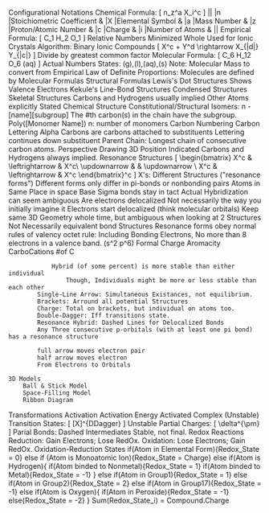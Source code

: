 Configurational Notations
	Chemical Formula:  \[ n_z^a X_i^c \]
		||
		|n	|Stoichiometric Coefficient	&
		|X	|Elemental Symbol			&
		|a	|Mass Number				&
		|z	|Proton/Atomic Number		&
		|c	|Charge						&
		|i	|Number of Atoms			&
		||
	Empirical Formula: \[ C_1 H_2 O_1 \]
		Relative Numbers
			Minimized
			Whole
		Used for Ionic Crystals
			Algorithm: Binary Ionic Compounds
				\[ X^c + Y^d \rightarrow X_{|d|} Y_{|c|}  \]
				Divide by greatest common factor
	Molecular Formula: \[ C_6 H_12 O_6 (aq) \]
		Actual Numbers
		States: (g),(l),(aq),(s)
		Note: Molecular Mass to convert from Empirical
		Law of Definite Proportions: Molecules are defined by Molecular Formulas
	Structural Formulas
		Lewis's Dot Structures
			Shows Valence Electrons
		Kekule's Line-Bond Structures
		Condensed Structures
		Skeletal Structures
			Carbons and Hydrogens usually implied
			Other Atoms explicitly Stated
		Chemical Structure
			Constitutional/Structural Isomers: n - [name][subgroup]
				The #th carbon(s) in the chain have the subgroup.
			Poly([Monomer Name])
				n: number of monomers
				Carbon Numbering
				Carbon Lettering
					Alpha Carbons are carbons attached to substituents
					Lettering continues down substituent
				Parent Chain: Longest chain of consecutive carbon atoms.
		Perspective Drawing
			3D Position Indicated
			Carbons and Hydrogens always implied.
		Resonance Structures
			\[ \begin{bmatrix} X^c & \leftrightarrow & X^c\\ \updownarrow &  & \updownarrow \\ X^c & \leftrightarrow & X^c \end{bmatrix}^c \]
			X's: Different Structures ("resonance forms")
				Different forms only differ in pi-bonds or nonbonding pairs
				Atoms in Same Place in space
					Base Sigma bonds stay in tact
					Actual Hybridization can seem ambiguous
						Are electrons delocalized
					Not necessarily the way you initially imagine it
					Electrons start delocalized (think molecular orbitals)
					Keep same 3D Geometry whole time, but ambiguous when looking at 2 Structures
				Not Necessarily equivalent bond Structures
					Resonance forms obey normal rules of valency
					octet rule: Including Bonding Electrons, No more than 8 electrons in a valence band. (s^2 p^6)
					Formal Charge
					Aromacity
					CarboCations #of C
					
				Hybrid (of some percent) is more stable than either individual
					Though, Individuals might be more or less stable than each other
			Single-Line Arrow: Simultaneous Existances, not equilibrium.
			Brackets: Arround all potential Structures
			Charge: Total on brackets, but individual on atoms too.
			Double-Dagger: Iff transitions state.
			Resonance Hybrid: Dashed Lines for Delocalized Bonds
			Any Three consecutive p-orbitals (with at least one pi bond) has a resonance structure
			
			full arrow moves electron pair
			half arrow moves electron
			From Electrons to Orbitals
			
	3D Models
		Ball & Stick Model
		Space-Filling Model
		Ribbon Diagram


Transformations
	Activation
		Activation Energy
		Activated Complex (Unstable)
	Transition States: \[ [X]^{DDagger} \]
		Unstable
		Partial Charges: \[ \delta^{\pm} \]
		Parial Bonds: Dashed
	Intermediates
		Stable, not final.
	Redox Reactions
		Reduction: Gain Electrons; Lose RedOx. 
		Oxidation: Lose Electrons; Gain RedOx. 
		Oxidation-Reduction States
			if(Atom in Elemental Form){Redox_State = 0}
			else if (Atom is Monoatomic Ion){Redox_State = Charge}
			else if(Atom is Hydrogen){
				if(Atom binded to Nonmetal){Redox_State = 1}
				if(Atom binded to Metal){Redox_State = -1}
				}
			else if(Atom in Group1){Redox_State = 1}
			else if(Atom in Group2){Redox_State = 2}
			else if(Atom in Group17){Redox_State = -1}
			else if(Atom is Oxygen){
				if(Atom in Peroxide){Redox_State = -1}
				else{Redox_State = -2}
				}
			Sum(Redox_State_i) = Compound.Charge